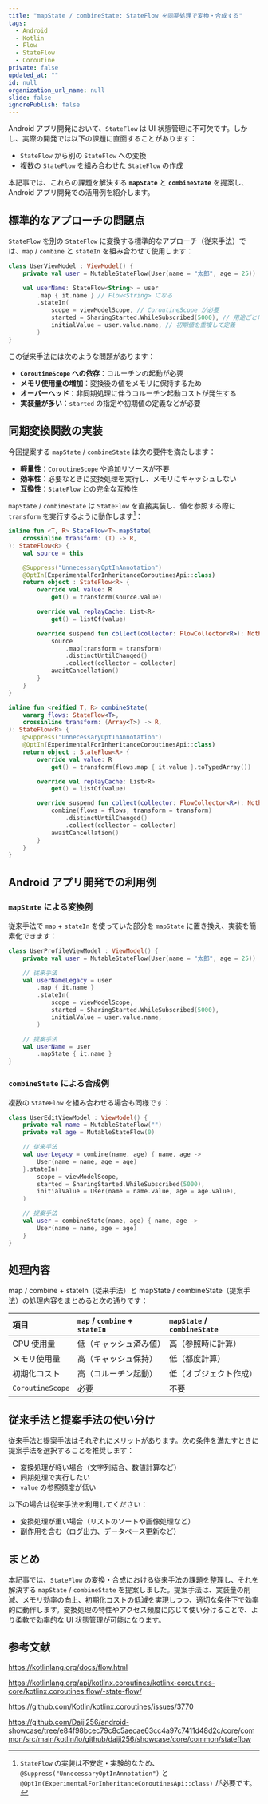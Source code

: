 ```yaml
---
title: "mapState / combineState: StateFlow を同期処理で変換・合成する"
tags:
  - Android
  - Kotlin
  - Flow
  - StateFlow
  - Coroutine
private: false
updated_at: ""
id: null
organization_url_name: null
slide: false
ignorePublish: false
---
```


Android アプリ開発において、`StateFlow` は UI 状態管理に不可欠です。しかし、実際の開発では以下の課題に直面することがあります：

- `StateFlow` から別の `StateFlow` への変換
- 複数の `StateFlow` を組み合わせた `StateFlow` の作成

本記事では、これらの課題を解決する **`mapState`** と **`combineState`** を提案し、Android アプリ開発での活用例を紹介します。

## 標準的なアプローチの問題点

`StateFlow` を別の `StateFlow` に変換する標準的なアプローチ（従来手法）では、`map` / `combine` と `stateIn` を組み合わせて使用します：

```kotlin
class UserViewModel : ViewModel() {
    private val user = MutableStateFlow(User(name = "太郎", age = 25))

    val userName: StateFlow<String> = user
        .map { it.name } // Flow<String> になる
        .stateIn(
            scope = viewModelScope, // CoroutineScope が必要
            started = SharingStarted.WhileSubscribed(5000), // 用途ごとに選択
            initialValue = user.value.name, // 初期値を重複して定義
        )
}
```

この従来手法には次のような問題があります：

- **`CoroutineScope` への依存**：コルーチンの起動が必要
- **メモリ使用量の増加**：変換後の値をメモリに保持するため
- **オーバーヘッド**：非同期処理に伴うコルーチン起動コストが発生する
- **実装量が多い**：`started` の指定や初期値の定義などが必要

## 同期変換関数の実装

今回提案する `mapState` / `combineState` は次の要件を満たします：

- **軽量性**：`CoroutineScope` や追加リソースが不要
- **効率性**：必要なときに変換処理を実行し、メモリにキャッシュしない
- **互換性**：`StateFlow` との完全な互換性

`mapState` / `combineState` は `StateFlow` を直接実装し、値を参照する際に `transform` を実行するように動作します[^suppress-optin]：

[^suppress-optin]: `StateFlow` の実装は不安定・実験的なため、`@Suppress("UnnecessaryOptInAnnotation")` と `@OptIn(ExperimentalForInheritanceCoroutinesApi::class)` が必要です。

```kotlin
inline fun <T, R> StateFlow<T>.mapState(
    crossinline transform: (T) -> R,
): StateFlow<R> {
    val source = this

    @Suppress("UnnecessaryOptInAnnotation")
    @OptIn(ExperimentalForInheritanceCoroutinesApi::class)
    return object : StateFlow<R> {
        override val value: R
            get() = transform(source.value)

        override val replayCache: List<R>
            get() = listOf(value)

        override suspend fun collect(collector: FlowCollector<R>): Nothing {
            source
                .map(transform = transform)
                .distinctUntilChanged()
                .collect(collector = collector)
            awaitCancellation()
        }
    }
}
```

```kotlin
inline fun <reified T, R> combineState(
    vararg flows: StateFlow<T>,
    crossinline transform: (Array<T>) -> R,
): StateFlow<R> {
    @Suppress("UnnecessaryOptInAnnotation")
    @OptIn(ExperimentalForInheritanceCoroutinesApi::class)
    return object : StateFlow<R> {
        override val value: R
            get() = transform(flows.map { it.value }.toTypedArray())

        override val replayCache: List<R>
            get() = listOf(value)

        override suspend fun collect(collector: FlowCollector<R>): Nothing {
            combine(flows = flows, transform = transform)
                .distinctUntilChanged()
                .collect(collector = collector)
            awaitCancellation()
        }
    }
}
```

## Android アプリ開発での利用例

### `mapState` による変換例

従来手法で `map` + `stateIn` を使っていた部分を `mapState` に置き換え、実装を簡素化できます：

```kotlin
class UserProfileViewModel : ViewModel() {
    private val user = MutableStateFlow(User(name = "太郎", age = 25))

    // 従来手法
    val userNameLegacy = user
        .map { it.name }
        .stateIn(
            scope = viewModelScope,
            started = SharingStarted.WhileSubscribed(5000),
            initialValue = user.value.name,
        )

    // 提案手法
    val userName = user
        .mapState { it.name }
}
```

### `combineState` による合成例

複数の `StateFlow` を組み合わせる場合も同様です：

```kotlin
class UserEditViewModel : ViewModel() {
    private val name = MutableStateFlow("")
    private val age = MutableStateFlow(0)

    // 従来手法
    val userLegacy = combine(name, age) { name, age ->
        User(name = name, age = age)
    }.stateIn(
        scope = viewModelScope,
        started = SharingStarted.WhileSubscribed(5000),
        initialValue = User(name = name.value, age = age.value),
    )

    // 提案手法
    val user = combineState(name, age) { name, age ->
        User(name = name, age = age)
    }
}
```

## 処理内容

map / combine + stateIn（従来手法）と mapState / combineState（提案手法）の処理内容をまとめると次の通りです：

| 項目             | `map` / `combine` + `stateIn` | `mapState` / `combineState` |
| :--------------- | :---------------------------- | :-------------------------- |
| CPU 使用量       | 低（キャッシュ済み値）        | 高（参照時に計算）          |
| メモリ使用量     | 高（キャッシュ保持）          | 低（都度計算）              |
| 初期化コスト     | 高（コルーチン起動）          | 低（オブジェクト作成）      |
| `CoroutineScope` | 必要                          | 不要                        |

## 従来手法と提案手法の使い分け

従来手法と提案手法はそれぞれにメリットがあります。次の条件を満たすときに提案手法を選択することを推奨します：

- 変換処理が軽い場合（文字列結合、数値計算など）
- 同期処理で実行したい
- `value` の参照頻度が低い

以下の場合は従来手法を利用してください：

- 変換処理が重い場合（リストのソートや画像処理など）
- 副作用を含む（ログ出力、データベース更新など）

## まとめ

本記事では、`StateFlow` の変換・合成における従来手法の課題を整理し、それを解決する `mapState` / `combineState` を提案しました。提案手法は、実装量の削減、メモリ効率の向上、初期化コストの低減を実現しつつ、適切な条件下で効率的に動作します。変換処理の特性やアクセス頻度に応じて使い分けることで、より柔軟で効率的な UI 状態管理が可能になります。

## 参考文献

https://kotlinlang.org/docs/flow.html

https://kotlinlang.org/api/kotlinx.coroutines/kotlinx-coroutines-core/kotlinx.coroutines.flow/-state-flow/

https://github.com/Kotlin/kotlinx.coroutines/issues/3770

https://github.com/Daiji256/android-showcase/tree/e84f98bcec79c8c5aecae63cc4a97c7411d48d2c/core/common/src/main/kotlin/io/github/daiji256/showcase/core/common/stateflow
